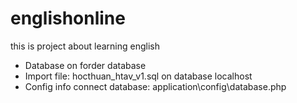 # englishonline
this is project about learning english

- Database on forder database
- Import file: hocthuan_htav_v1.sql on database localhost
- Config info connect database: application\config\database.php
